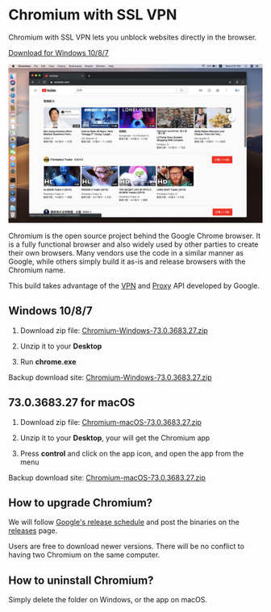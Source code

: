 # Chromium with SSL VPN

Chromium with SSL VPN lets you unblock websites directly in the browser.

[Download for Windows 10/8/7](#windows-1087)

![](screenshot.png)

Chromium is the open source project behind the Google Chrome browser. It is a fully functional browser and also widely used by other parties to create their own browsers. Many vendors use the code in a similar manner as Google, while others simply build it as-is and release browsers with the Chromium name.

This build takes advantage of the [VPN](https://developer.chrome.com/extensions/vpnProvider) and [Proxy](https://developer.chrome.com/extensions/proxy) API developed by Google. 

## Windows 10/8/7

1. Download zip file: [Chromium-Windows-73.0.3683.27.zip](https://github.com/jjqqkk/chromium/releases/download/73.0.3683.27/Chromium-Windows-73.0.3683.27.zip)

2. Unzip it to your **Desktop**

3. Run **chrome.exe**

Backup download site: [Chromium-Windows-73.0.3683.27.zip](http://167.99.163.129/Chromium-Windows-73.0.3683.27.zip)

## 73.0.3683.27 for macOS

1. Download zip file: [Chromium-macOS-73.0.3683.27.zip](https://github.com/jjqqkk/chromium/releases/download/73.0.3683.27/Chromium-macOS-73.0.3683.27.zip)

2. Unzip it to your **Desktop**, your will get the Chromium app

3. Press **control** and click on the app icon, and open the app from the menu

Backup download site: [Chromium-macOS-73.0.3683.27.zip](http://167.99.163.129/Chromium-macOS-73.0.3683.27.zip)

## How to upgrade Chromium?

We will follow [Google's release schedule](https://chromiumdash.appspot.com/schedule) and post the binaries on the [releases](https://github.com/jjqqkk/chromium/releases) page.

Users are free to download newer versions. There will be no conflict to having two Chromium on the same computer.

## How to uninstall Chromium?

Simply delete the folder on Windows, or the app on macOS.
